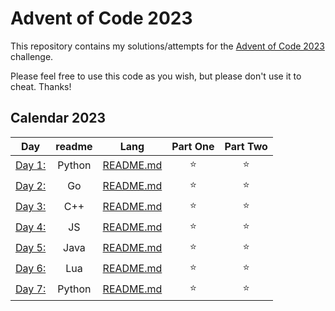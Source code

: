 # Advent of Code 2023

This repository contains my solutions/attempts for the [Advent of Code 2023](https://adventofcode.com/2023) challenge. 

Please feel free to use this code as you wish, but please don't use it to cheat. Thanks!

## Calendar 2023

| Day | readme | Lang | Part One | Part Two |
|---|:---:|:---:|:---:|:---:|
| [Day 1: ](https://adventofcode.com/2023/day/1) | Python | [README.md](./day-01/README.md) | ⭐️ | ⭐️ |
| [Day 2: ](https://adventofcode.com/2023/day/2) | Go | [README.md](./day-02/README.md) | ⭐️ | ⭐️ |
| [Day 3: ](https://adventofcode.com/2023/day/3) | C++ | [README.md](./day-03/README.md) | ⭐️ | ⭐️ |
| [Day 4: ](https://adventofcode.com/2023/day/4) | JS | [README.md](./day-04/README.md) | ⭐️ | ⭐️ |
| [Day 5: ](https://adventofcode.com/2023/day/5) | Java | [README.md](./day-05/README.md) | ⭐️ | ⭐️ |
| [Day 6: ](https://adventofcode.com/2023/day/6) | Lua | [README.md](./day-06/README.md) | ⭐️ | ⭐️ |
| [Day 7: ](https://adventofcode.com/2023/day/7) | Python | [README.md](./day-07/README.md) | ⭐️ | ⭐️ |